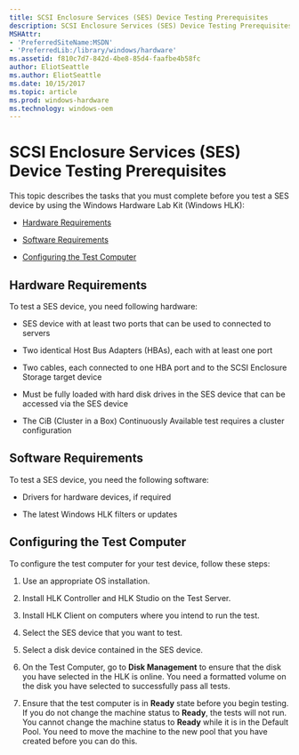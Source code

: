 ```yaml
---
title: SCSI Enclosure Services (SES) Device Testing Prerequisites
description: SCSI Enclosure Services (SES) Device Testing Prerequisites
MSHAttr:
- 'PreferredSiteName:MSDN'
- 'PreferredLib:/library/windows/hardware'
ms.assetid: f810c7d7-842d-4be8-85d4-faafbe4b58fc
author: EliotSeattle
ms.author: EliotSeattle
ms.date: 10/15/2017
ms.topic: article
ms.prod: windows-hardware
ms.technology: windows-oem
---
```


# SCSI Enclosure Services (SES) Device Testing Prerequisites


This topic describes the tasks that you must complete before you test a SES device by using the Windows Hardware Lab Kit (Windows HLK):

-   [Hardware Requirements](#bkmk-hardwarerequirements)

-   [Software Requirements](#bkmk-softwarerequirements)

-   [Configuring the Test Computer](#bkmk-configure)

## <span id="BKMK_HardwareRequirements"></span><span id="bkmk-hardwarerequirements"></span><span id="BKMK_HARDWAREREQUIREMENTS"></span>Hardware Requirements


To test a SES device, you need following hardware:

-   SES device with at least two ports that can be used to connected to servers

-   Two identical Host Bus Adapters (HBAs), each with at least one port

-   Two cables, each connected to one HBA port and to the SCSI Enclosure Storage target device

-   Must be fully loaded with hard disk drives in the SES device that can be accessed via the SES device

-   The CiB (Cluster in a Box) Continuously Available test requires a cluster configuration

## <span id="BKMK_SoftwareRequirements"></span><span id="bkmk-softwarerequirements"></span><span id="BKMK_SOFTWAREREQUIREMENTS"></span>Software Requirements


To test a SES device, you need the following software:

-   Drivers for hardware devices, if required

-   The latest Windows HLK filters or updates

## <span id="BKMK_Configure"></span><span id="bkmk-configure"></span><span id="BKMK_CONFIGURE"></span>Configuring the Test Computer


To configure the test computer for your test device, follow these steps:

1.  Use an appropriate OS installation.

2.  Install HLK Controller and HLK Studio on the Test Server.

3.  Install HLK Client on computers where you intend to run the test.

4.  Select the SES device that you want to test.

5.  Select a disk device contained in the SES device.

6.  On the Test Computer, go to **Disk Management** to ensure that the disk you have selected in the HLK is online. You need a formatted volume on the disk you have selected to successfully pass all tests.

7.  Ensure that the test computer is in **Ready** state before you begin testing. If you do not change the machine status to **Ready**, the tests will not run. You cannot change the machine status to **Ready** while it is in the Default Pool. You need to move the machine to the new pool that you have created before you can do this.

 

 






